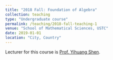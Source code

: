 ```yaml
---
title: "2018 Fall: Foundation of Algebra"
collection: teaching
type: "Undergraduate course"
permalink: /teaching/2018-fall-teaching-1
venue: "School of Mathematical Sciences, USTC"
date: 2019-01-01
location: "City, Country"
---
```


Lecturer for this course is [Prof. Yihuang Shen](http://staff.ustc.edu.cn/~yhshen/).
